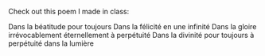 Check out this poem I made in class:

Dans la béatitude pour toujours
Dans la félicité en une infinité
Dans la gloire irrévocablement
éternellement à perpétuité
Dans la divinité pour toujours
à perpétuité dans la lumière
